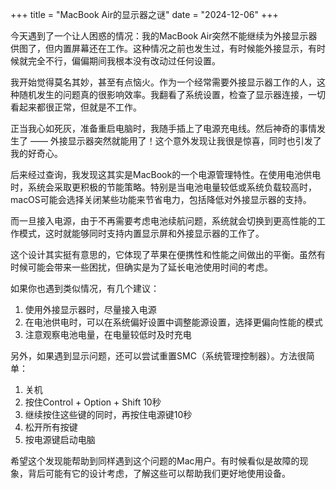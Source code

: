 +++
title = "MacBook Air的显示器之谜"
date = "2024-12-06"
+++

今天遇到了一个让人困惑的情况：我的MacBook Air突然不能继续为外接显示器供图了，但内置屏幕还在工作。这种情况之前也发生过，有时候能外接显示，有时候就完全不行，偏偏期间我根本没有改动过任何设置。

我开始觉得莫名其妙，甚至有点恼火。作为一个经常需要外接显示器工作的人，这种随机发生的问题真的很影响效率。我翻看了系统设置，检查了显示器连接，一切看起来都很正常，但就是不工作。

正当我心如死灰，准备重启电脑时，我随手插上了电源充电线。然后神奇的事情发生了 —— 外接显示器突然就能用了！这个意外发现让我很是惊喜，同时也引发了我的好奇心。

后来经过查询，我发现这其实是MacBook的一个电源管理特性。在使用电池供电时，系统会采取更积极的节能策略。特别是当电池电量较低或系统负载较高时，macOS可能会选择关闭某些功能来节省电力，包括降低对外接显示器的支持。

而一旦接入电源，由于不再需要考虑电池续航问题，系统就会切换到更高性能的工作模式，这时就能够同时支持内置显示屏和外接显示器的工作了。

这个设计其实挺有意思的，它体现了苹果在便携性和性能之间做出的平衡。虽然有时候可能会带来一些困扰，但确实是为了延长电池使用时间的考虑。

如果你也遇到类似情况，有几个建议：

1. 使用外接显示器时，尽量接入电源
2. 在电池供电时，可以在系统偏好设置中调整能源设置，选择更偏向性能的模式
3. 注意观察电池电量，在电量较低时及时充电

另外，如果遇到显示问题，还可以尝试重置SMC（系统管理控制器）。方法很简单：
1. 关机
2. 按住Control + Option + Shift 10秒
3. 继续按住这些键的同时，再按住电源键10秒
4. 松开所有按键
5. 按电源键启动电脑

希望这个发现能帮助到同样遇到这个问题的Mac用户。有时候看似是故障的现象，背后可能有它的设计考虑，了解这些可以帮助我们更好地使用设备。
